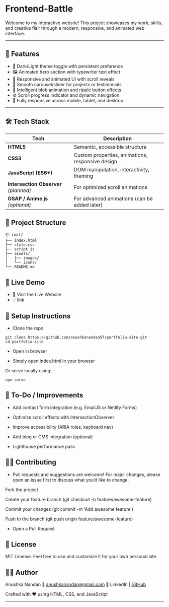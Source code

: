 # Frontend-Battle

Welcome to my interactive website! This project showcases my work, skills, and creative flair through a modern, responsive, and animated web interface.

 <!-- Add a preview image if available -->

---

## 🚀 Features

- 🎨 Dark/Light theme toggle with persistent preference
- 🖼️ Animated hero section with typewriter text effect
- 🌈 Responsive and animated UI with scroll reveals
- 🎥 Smooth carousel/slider for projects or testimonials
- 🧠 Intelligent blob animation and ripple button effects
- ⚙️ Scroll progress indicator and dynamic navigation
- 📱 Fully responsive across mobile, tablet, and desktop

---

## 🛠️ Tech Stack

| Tech | Description |
|------|-------------|
| **HTML5** | Semantic, accessible structure |
| **CSS3** | Custom properties, animations, responsive design |
| **JavaScript (ES6+)** | DOM manipulation, interactivity, theming |
| **Intersection Observer** *(planned)* | For optimized scroll animations |
| **GSAP / Anime.js** *(optional)* | For advanced animations (can be added later) |


## 📁 Project Structure

```plaintext
📦 root/
├── index.html
├── style.css
├── script.js
├── assets/
│   ├── images/
│   └── icons/
└── README.md
```

## 🧪 Live Demo

- 🔗 Visit the Live Website
- 💡 [link](https://frontendbattleiitbhub.netlify.app/)

## 🧰 Setup Instructions

- Clone the repo
```plaintext
git clone https://github.com/anushkanandan57/portfolio-site.git
cd portfolio-site
```
- Open in browser

- Simply open index.html in your browser

Or serve locally using:
```plaintext
npx serve
```

## 🧼 To-Do / Improvements
- Add contact form integration (e.g. EmailJS or Netlify Forms)

- Optimize scroll effects with IntersectionObserver

- Improve accessibility (ARIA roles, keyboard nav)

- Add blog or CMS integration (optional)

- Lighthouse performance pass

## 👨‍💻 Contributing
- Pull requests and suggestions are welcome! For major changes, please open an issue first to discuss what you’d like to change.

Fork the project

Create your feature branch (git checkout -b feature/awesome-feature)

Commit your changes (git commit -m 'Add awesome feature')

Push to the branch (git push origin feature/awesome-feature)

- Open a Pull Request

## 📄 License
MIT License. Feel free to use and customize it for your own personal site.

## 🙋‍♂️ Author
Anushka Nandan
📧 anushkanandan@gmail.com
🔗 LinkedIn | [GitHub](https://github.com/anushkanandan57/)

Crafted with ❤️ using HTML, CSS, and JavaScript

---

